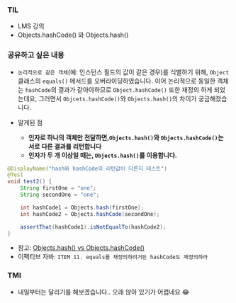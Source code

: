 ### TIL
- LMS 강의 
- Objects.hashCode() 와 Objects.hash()

### 공유하고 싶은 내용

- `논리적으로 같은 객체`(예: 인스턴스 필드의 값이 같은 경우)를 식별하기 위해, `Object` 클래스의 `equals()` 메서드를 오버라이딩하였습니다.
이어 논리적으로 동일한 객체는 `hashCode`의 결과가 같아야하므로 `Object.hashCode()` 또한 재정의 하게 되었는데요, 그러면서
`Objcets.hashCode()`와 `Objects.hash()`의 차이가 궁금해졌습니다.

- 알게된 점
  - **인자로 하나의 객체만 전달하면,`Objects.hash()`와 `Objects.hashCode()`는 서로 다른 결과를 리턴합니다**
  - **인자가 두 개 이상일 때는, `Objects.hash()`를 이용합니다.**
```java
@DisplayName("hash와 hashCode의 리턴값이 다른지 테스트")
@Test
void test2() {
    String firstOne = "one";
    String secondOne = "one";

    int hashCode1 = Objects.hash(firstOne);
    int hashCode2 = Objects.hashCode(secondOne);

    assertThat(hashCode1).isNotEqualTo(hashCode2);
}
```

- 참고: [Objects.hash() vs Objects.hashCode()](https://www.baeldung.com/java-objects-hash-vs-objects-hashcode)
- 이펙티브 자바: `ITEM 11. equals를 재정의하려거든 hashCode도 재정의하라`

### TMI

- 내일부터는 달리기를 해보겠습니다.. 오래 앉아 있기가 어렵네요 😂
